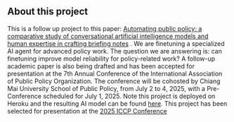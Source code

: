 ## About this project
This is a follow up project to this paper: [Automating public policy: a comparative study of conversational artificial intelligence models and human expertise in crafting briefing notes](https://rdcu.be/dYDBq) .
We are finetuning a specialized AI agent for advanced policy work. The question we are answering is: can finetuning improve model reliability for policy-related work? A follow-up academic paper is also being drafted and has been accepted for presentation at the 7th Annual Conference of the International Association of Public Policy Organization. The conference will be cohosted by Chiang Mai University School of Public Policy, from July 2 to 4, 2025, with a Pre-Conference scheduled for July 1, 2025. Note this project is deployed on Heroku and the resulting AI model can be found [here](https://policy-llm-25aa25e7b4ca.herokuapp.com/). This project has been selected for presentation at the [2025 ICCP Conference](https://www.ippapublicpolicy.org/conference/icpp7-chiang-mai-2025/21)
